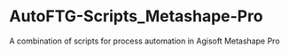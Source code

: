 # AutoFTG-Scripts_Metashape-Pro
A combination of scripts for process automation in Agisoft Metashape Pro
